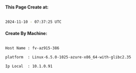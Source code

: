 
   
#### This Page Create at:

```bash

2024-11-10 - 07:37:25 UTC

```

#### Create By Machine:

```bash

Host Name : fv-az915-386

platform  : Linux-6.5.0-1025-azure-x86_64-with-glibc2.35

Ip Local  : 10.1.0.91

```

